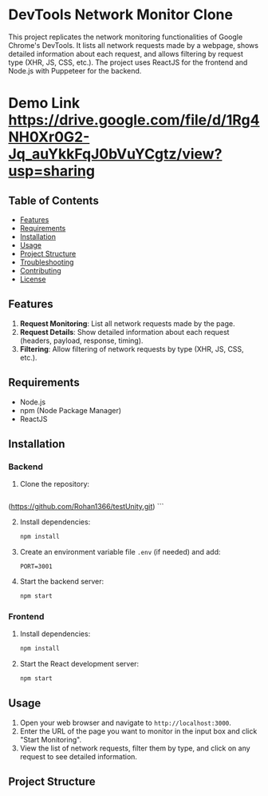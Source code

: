 # DevTools Network Monitor Clone

This project replicates the network monitoring functionalities of Google Chrome's DevTools. It lists all network requests made by a webpage, shows detailed information about each request, and allows filtering by request type (XHR, JS, CSS, etc.). The project uses ReactJS for the frontend and Node.js with Puppeteer for the backend.
# Demo Link https://drive.google.com/file/d/1Rg4NH0Xr0G2-Jq_auYkkFqJ0bVuYCgtz/view?usp=sharing
## Table of Contents

- [Features](#features)
- [Requirements](#requirements)
- [Installation](#installation)
- [Usage](#usage)
- [Project Structure](#project-structure)
- [Troubleshooting](#troubleshooting)
- [Contributing](#contributing)
- [License](#license)

## Features

1. **Request Monitoring**: List all network requests made by the page.
2. **Request Details**: Show detailed information about each request (headers, payload, response, timing).
3. **Filtering**: Allow filtering of network requests by type (XHR, JS, CSS, etc.).

## Requirements

- Node.js
- npm (Node Package Manager)
- ReactJS

## Installation

### Backend

1. Clone the repository:
    ```sh
 (https://github.com/Rohan1366/testUnity.git)
    ```

2. Install dependencies:
    ```sh
    npm install
    ```

3. Create an environment variable file `.env` (if needed) and add:
    ```env
    PORT=3001
    ```

4. Start the backend server:
    ```sh
    npm start
    ```

### Frontend



1. Install dependencies:
    ```sh
    npm install
    ```

2. Start the React development server:
    ```sh
    npm start
    ```

## Usage

1. Open your web browser and navigate to `http://localhost:3000`.
2. Enter the URL of the page you want to monitor in the input box and click "Start Monitoring".
3. View the list of network requests, filter them by type, and click on any request to see detailed information.

## Project Structure

